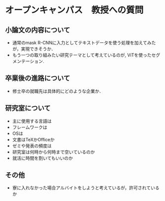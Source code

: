 # オープンキャンパス　教授への質問
## 小論文の内容について
- 通常のmask R-CNNに入力としてテキストデータを使う処理を加えてみたが，実現できそうか．
- もう一つの取り組みたい研究テーマとして考えているのが, ViTを使ったセグメンテーション.

## 卒業後の進路について
- 修士卒の就職先は具体的にどのような企業か．

## 研究室について
- 主に使用する言語は
- フレームワークは
- OSは
- 文書はTeXかOfficeか
- ゼミや発表の頻度は
- 研究室は何時から何時まで空いているのか
- 就活に時間を割いてもいいのか

## その他
- 寮に入れなかった場合アルバイトをしようと考えているが，許可されているか
